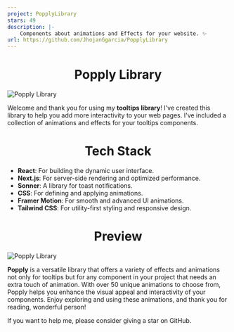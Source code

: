 ```yaml
---
project: PopplyLibrary
stars: 49
description: |-
    Components about animations and Effects for your website. ✨
url: https://github.com/JhojanGgarcia/PopplyLibrary
---
```


<h1 align=center>Popply Library</h1>



![Popply Library](/public/shot.png)

Welcome and thank you for using my **tooltips library**! I've created this library to help you add more interactivity to your web pages. I've included a collection of animations and effects for your tooltips components.

<h1 align=center>Tech Stack</h1>

- **React**: For building the dynamic user interface.
- **Next.js**: For server-side rendering and optimized performance.
- **Sonner**: A library for toast notifications.
- **CSS**: For defining and applying animations.
- **Framer Motion**: For smooth and advanced UI animations.
- **Tailwind CSS**: For utility-first styling and responsive design.

<h1 align=center>Preview</h1>

![Popply Library](/public/shotPhoneDark.png)

**Popply** is a versatile library that offers a variety of effects and animations not only for tooltips but for any component in your project that needs an extra touch of animation. With over 50 unique animations to choose from, Popply helps you enhance the visual appeal and interactivity of your components. Enjoy exploring and using these animations, and thank you for reading, wonderful person!

If you want to help me, please consider giving a star on GitHub.


